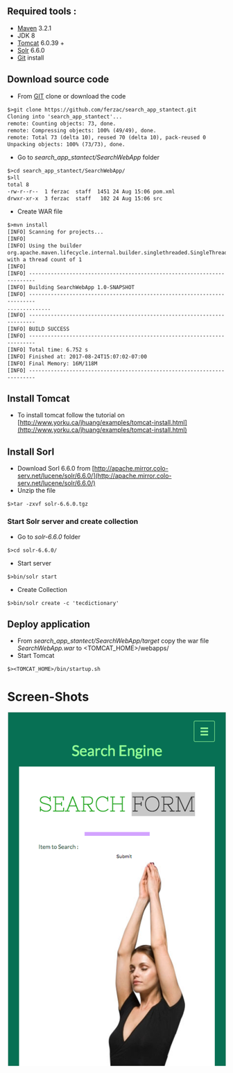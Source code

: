 
## Required tools :
* [Maven](https://maven.apache.org/) 3.2.1
* JDK 8
* [Tomcat](https://tomcat.apache.org/download-70.cgi) 6.0.39 +
* [Solr](http://www.apache.org/dyn/closer.lua/lucene/solr/6.6.0) 6.6.0
* [Git](https://www.atlassian.com/git/tutorials/install-git) install

## Download source code
* From [GIT](https://github.com/ferzac/search_app_stantect.git) clone or download the code
```
$>git clone https://github.com/ferzac/search_app_stantect.git
Cloning into 'search_app_stantect'...
remote: Counting objects: 73, done.
remote: Compressing objects: 100% (49/49), done.
remote: Total 73 (delta 10), reused 70 (delta 10), pack-reused 0
Unpacking objects: 100% (73/73), done.
```
* Go to *search_app_stantect/SearchWebApp* folder
```
$>cd search_app_stantect/SearchWebApp/
$>ll
total 8
-rw-r--r--  1 ferzac  staff  1451 24 Aug 15:06 pom.xml
drwxr-xr-x  3 ferzac  staff   102 24 Aug 15:06 src
```
* Create WAR file
```
$>mvn install
[INFO] Scanning for projects...
[INFO]
[INFO] Using the builder org.apache.maven.lifecycle.internal.builder.singlethreaded.SingleThreadedBuilder with a thread count of 1
[INFO]                                                                         
[INFO] ------------------------------------------------------------------------
[INFO] Building SearchWebApp 1.0-SNAPSHOT
[INFO] ------------------------------------------------------------------------
..............
[INFO] ------------------------------------------------------------------------
[INFO] BUILD SUCCESS
[INFO] ------------------------------------------------------------------------
[INFO] Total time: 6.752 s
[INFO] Finished at: 2017-08-24T15:07:02-07:00
[INFO] Final Memory: 16M/118M
[INFO] ------------------------------------------------------------------------
```
## Install Tomcat
* To install tomcat follow the tutorial on [http://www.yorku.ca/jhuang/examples/tomcat-install.html](http://www.yorku.ca/jhuang/examples/tomcat-install.html)

## Install Sorl
* Download Sorl 6.6.0 from [http://apache.mirror.colo-serv.net/lucene/solr/6.6.0/](http://apache.mirror.colo-serv.net/lucene/solr/6.6.0/)
* Unzip the file
```
$>tar -zxvf solr-6.6.0.tgz
```
### Start Solr server and create collection
* Go to *solr-6.6.0* folder
```
$>cd solr-6.6.0/
```
* Start server
```
$>bin/solr start
```
* Create Collection
```
$>bin/solr create -c 'tecdictionary'
```

## Deploy application
* From *search_app_stantect/SearchWebApp/target* copy the war file *SearchWebApp.war* to <TOMCAT_HOME>/webapps/
* Start Tomcat
```
$><TOMCAT_HOME>/bin/startup.sh
```

# Screen-Shots
![Mobile](SearchApp_Mobile.png)

